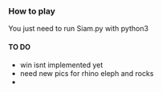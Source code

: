 ### How to play ###
You just need to run Siam.py with python3


#### TO DO ####

- win isnt implemented yet
- need new pics for rhino eleph and rocks
-
